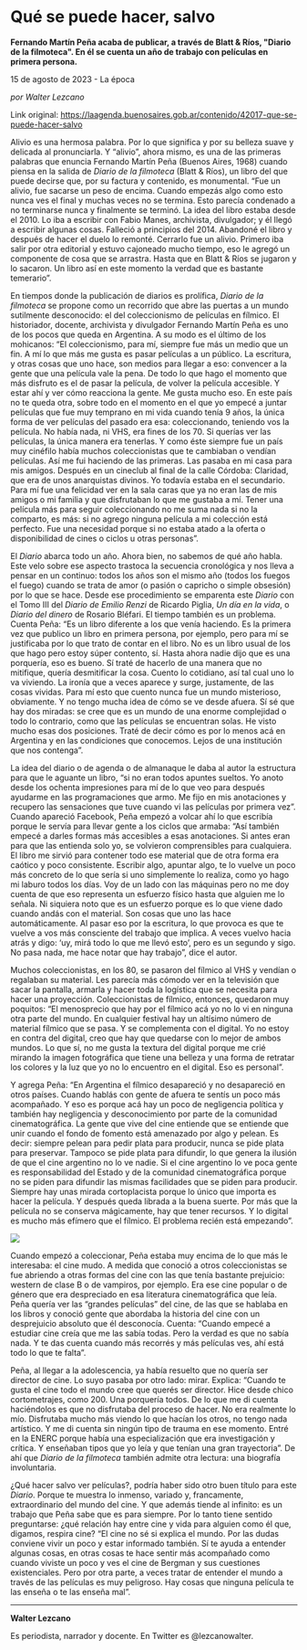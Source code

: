 # Qué se puede hacer, salvo

**Fernando Martín Peña acaba de publicar, a través de Blatt & Ríos, "Diario de la filmoteca". En él se cuenta un año de trabajo con películas en primera persona.**

15 de agosto de 2023 - La época

_por Walter Lezcano_

Link original: https://laagenda.buenosaires.gob.ar/contenido/42017-que-se-puede-hacer-salvo



Alivio es una hermosa palabra. Por lo que significa y por su belleza suave y delicada al pronunciarla. Y “alivio”, ahora mismo, es una de las primeras palabras que enuncia Fernando Martín Peña (Buenos Aires, 1968) cuando piensa en la salida de *Diario de la filmoteca* (Blatt & Ríos), un libro del que puede decirse que, por su factura y contenido, es monumental. “Fue un alivio, fue sacarse un peso de encima. Cuando empezás algo como esto nunca ves el final y muchas veces no se termina. Esto parecía condenado a no terminarse nunca y finalmente se terminó. La idea del libro estaba desde el 2010. Lo iba a escribir con Fabio Manes, archivista, divulgador; y él llegó a escribir algunas cosas. Falleció a principios del 2014. Abandoné el libro y después de hacer el duelo lo remonté. Cerrarlo fue un alivio. Primero iba salir por otra editorial y estuvo cajoneado mucho tiempo, eso le agregó un componente de cosa que se arrastra. Hasta que en Blatt & Ríos se jugaron y lo sacaron. Un libro así en este momento la verdad que es bastante temerario”.




En tiempos donde la publicación de diarios es prolífica, *Diario de la filmoteca* se propone como un recorrido que abre las puertas a un mundo sutilmente desconocido: el del coleccionismo de películas en fílmico. El historiador, docente, archivista y divulgador Fernando Martín Peña es uno de los pocos que queda en Argentina. A su modo es el último de los mohicanos: “El coleccionismo, para mí, siempre fue más un medio que un fin. A mí lo que más me gusta es pasar películas a un público. La escritura, y otras cosas que uno hace, son medios para llegar a eso: convencer a la gente que una película vale la pena. De todo lo que hago el momento que más disfruto es el de pasar la película, de volver la película accesible. Y estar ahí y ver cómo reacciona la gente. Me gusta mucho eso. En este país no te queda otra, sobre todo en el momento en el que yo empecé a juntar películas que fue muy temprano en mi vida cuando tenía 9 años, la única forma de ver películas del pasado era esa: coleccionando, teniendo vos la película. No había nada, ni VHS, era fines de los 70. Si querías ver las películas, la única manera era tenerlas. Y como éste siempre fue un país muy cinéfilo había muchos coleccionistas que te cambiaban o vendían películas. Así me fui haciendo de las primeras. Las pasaba en mi casa para mis amigos. Después en un cineclub al final de la calle Córdoba: Claridad, que era de unos anarquistas divinos. Yo todavía estaba en el secundario. Para mí fue una felicidad ver en la sala caras que ya no eran las de mis amigos o mi familia y que disfrutaban lo que me gustaba a mí. Tener una película más para seguir coleccionando no me suma nada si no la comparto, es más: si no agrego ninguna película a mi colección está perfecto. Fue una necesidad porque si no estaba atado a la oferta o disponibilidad de cines o ciclos u otras personas”.




El *Diario* abarca todo un año. Ahora bien, no sabemos de qué año habla. Este velo sobre ese aspecto trastoca la secuencia cronológica y nos lleva a pensar en un continuo: todos los años son el mismo año (todos los fuegos el fuego) cuando se trata de amor (o pasión o capricho o simple obsesión) por lo que se hace. Desde ese procedimiento se emparenta este *Diario* con el Tomo III del *Diario de Emilio Renzi* de Ricardo Piglia, *Un día en la vida*, o *Diario del dinero* de Rosario Bléfari. El tiempo también es un problema. Cuenta Peña: “Es un libro diferente a los que venía haciendo. Es la primera vez que publico un libro en primera persona, por ejemplo, pero para mí se justificaba por lo que trato de contar en el libro. No es un libro usual de los que hago pero estoy súper contento, sí. Hasta ahora nadie dijo que es una porquería, eso es bueno. Sí traté de hacerlo de una manera que no mitifique, quería desmitificar la cosa. Cuento lo cotidiano, así tal cual uno lo va viviendo. La ironía que a veces aparece y surge, justamente, de las cosas vividas. Para mí esto que cuento nunca fue un mundo misterioso, obviamente. Y no tengo mucha idea de cómo se ve desde afuera. Sí sé que hay dos miradas: se cree que es un mundo de una enorme complejidad o todo lo contrario, como que las películas se encuentran solas. He visto mucho esas dos posiciones. Traté de decir cómo es por lo menos acá en Argentina y en las condiciones que conocemos. Lejos de una institución que nos contenga”.




La idea del diario o de agenda o de almanaque le daba al autor la estructura para que le aguante un libro, “si no eran todos apuntes sueltos. Yo anoto desde los ochenta impresiones para mí de lo que veo para después ayudarme en las programaciones que armo. Me fijo en mis anotaciones y recupero las sensaciones que tuve cuando vi las películas por primera vez”. Cuando apareció Facebook, Peña empezó a volcar ahí lo que escribía porque le servía para llevar gente a los ciclos que armaba: “Así también empecé a darles formas más accesibles a esas anotaciones. Si antes eran para que las entienda solo yo, se volvieron comprensibles para cualquiera. El libro me sirvió para contener todo ese material que de otra forma era caótico y poco consistente. Escribir algo, apuntar algo, te lo vuelve un poco más concreto de lo que sería si uno simplemente lo realiza, como yo hago mi laburo todos los días. Voy de un lado con las máquinas pero no me doy cuenta de que eso representa un esfuerzo físico hasta que alguien me lo señala. Ni siquiera noto que es un esfuerzo porque es lo que viene dado cuando andás con el material. Son cosas que uno las hace automáticamente. Al pasar eso por la escritura, lo que provoca es que te vuelve a vos más consciente del trabajo que implica. A veces vuelvo hacia atrás y digo: ‘uy, mirá todo lo que me llevó esto’, pero es un segundo y sigo. No pasa nada, me hace notar que hay trabajo”, dice el autor.




Muchos coleccionistas, en los 80, se pasaron del fílmico al VHS y vendían o regalaban su material. Les parecía más cómodo ver en la televisión que sacar la pantalla, armarla y hacer toda la logística que se necesita para hacer una proyección. Coleccionistas de fílmico, entonces, quedaron muy poquitos: “El menosprecio que hay por el fílmico acá yo no lo vi en ninguna otra parte del mundo. En cualquier festival hay un altísimo número de material fílmico que se pasa. Y se complementa con el digital. Yo no estoy en contra del digital, creo que hay que quedarse con lo mejor de ambos mundos. Lo que sí, no me gusta la textura del digital porque me crié mirando la imagen fotográfica que tiene una belleza y una forma de retratar los colores y la luz que yo no lo encuentro en el digital. Eso es personal”.




Y agrega Peña: “En Argentina el fílmico desapareció y no desapareció en otros países. Cuando hablás con gente de afuera te sentís un poco más acompañado. Y eso es porque acá hay un poco de negligencia política y también hay negligencia y desconocimiento por parte de la comunidad cinematográfica. La gente que vive del cine entiende que se entiende que unir cuando el fondo de fomento está amenazado por algo y pelean. Es decir: siempre pelean para pedir plata para producir, nunca se pide plata para preservar. Tampoco se pide plata para difundir, lo que genera la ilusión de que el cine argentino no lo ve nadie. Si el cine argentino lo ve poca gente es responsabilidad del Estado y de la comunidad cinematográfica porque no se piden para difundir las mismas facilidades que se piden para producir. Siempre hay unas mirada cortoplacista porque lo único que importa es hacer la película. Y después queda librada a la buena suerte. Por más que la película no se conserva mágicamente, hay que tener recursos. Y lo digital es mucho más efímero que el fílmico. El problema recién está empezando”.




![](https://cdn.feater.me/files/images/2585975/7061fd6e-44cd-48fd-b904-d5df7d4294c3.jpg)




Cuando empezó a coleccionar, Peña estaba muy encima de lo que más le interesaba: el cine mudo. A medida que conoció a otros coleccionistas se fue abriendo a otras formas del cine con las que tenía bastante prejuicio: western de clase B o de vampiros, por ejemplo. Era ese cine popular o de género que era despreciado en esa literatura cinematográfica que leía. Peña quería ver las “grandes películas” del cine, de las que se hablaba en los libros y conoció gente que abordaba la historia del cine con un desprejuicio absoluto que él desconocía. Cuenta: “Cuando empecé a estudiar cine creía que me las sabía todas. Pero la verdad es que no sabía nada. Y te das cuenta cuando más recorrés y más películas ves, ahí está todo lo que te falta”.




Peña, al llegar a la adolescencia, ya había resuelto que no quería ser director de cine. Lo suyo pasaba por otro lado: mirar. Explica: “Cuando te gusta el cine todo el mundo cree que querés ser director. Hice desde chico cortometrajes, como 200. Una porquería todos. De lo que me di cuenta haciéndolos es que no disfrutaba del proceso de hacer. No era realmente lo mío. Disfrutaba mucho más viendo lo que hacían los otros, no tengo nada artístico. Y me di cuenta sin ningún tipo de trauma en ese momento. Entré en la ENERC porque había una especialización que era investigación y crítica. Y enseñaban tipos que yo leía y que tenían una gran trayectoria”. De ahí que *Diario de la filmoteca* también admite otra lectura: una biografía involuntaria.




¿Qué hacer salvo ver películas?, podría haber sido otro buen título para este *Diario*. Porque te muestra lo inmenso, variado y, francamente, extraordinario del mundo del cine. Y que además tiende al infinito: es un trabajo que Peña sabe que es para siempre. Por lo tanto tiene sentido preguntarse: ¿qué relación hay entre cine y vida para alguien como él que, digamos, respira cine? “El cine no sé si explica el mundo. Por las dudas conviene vivir un poco y estar informado también. Sí te ayuda a entender algunas cosas, en otras cosas te hace sentir más acompañado como cuando viviste un poco y ves el cine de Bergman y sus cuestiones existenciales. Pero por otra parte, a veces tratar de entender el mundo a través de las películas es muy peligroso. Hay cosas que ninguna película te las enseña o te las enseña mal”.




---




**Walter Lezcano**




Es periodista, narrador y docente. En Twitter es @lezcanowalter.



